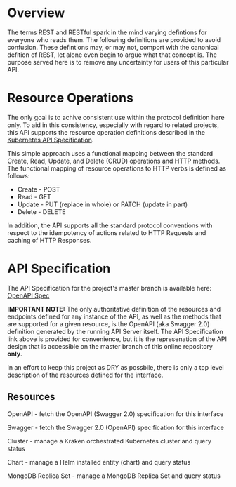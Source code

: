 # Overview
The terms REST and RESTful spark in the mind varying defintions for everyone who reads them. The following definitions are provided to avoid confusion.  These defintions may, or may not, comport with the canonical defition of REST, let alone even begin to argue what that concept is.  The purpose served here is to remove any uncertainty for users of this particular API. 

# Resource Operations
The only goal is to achive consistent use within the protocol definition here only. To aid in this consistency, especially with regard to related projects, this API supports the resource operation definitions described in the [Kubernetes API Specification](https://kubernetes.io/docs/api-reference/v1.7/#resource-operations).  

This simple approach uses a functional mapping between the standard Create, Read, Update, and Delete (CRUD) operations and HTTP methods.  The functional mapping of resource operations to HTTP verbs is defined as follows:
* Create - POST
* Read - GET
* Update - PUT (replace in whole) or PATCH (update in part)
* Delete - DELETE

In addition, the API supports all the standard protocol conventions with respect to the idempotency of actions related to HTTP Requests and caching of HTTP Responses. 

# API Specification
The API Specification for the project's master branch is available here: [OpenAPI Spec](http://swagger.goa.design/?url=samsung-cnct%2Fkrak8s%2Fdesign)

**IMPORTANT NOTE:** The only authoritative definition of the resources and endpoints defined for any instance of the API, as well as the methods that are supported for a given resource, is the OpenAPI (aka Swagger 2.0) definition generated by the running API Server itself.  The API Specification link above is provided for convenience, but it is the represenation of the API design that is accessible on the master branch of this online repository **only**.

In an effort to keep this project as DRY as possbile, there is only a top level description of the resources defined for the interface.

## Resources 
OpenAPI - fetch the OpenAPI (Swagger 2.0) specification for this interface

Swagger - fetch the Swagger 2.0 (OpenAPI) specification for this interface

Cluster - manage a Kraken orchestrated Kubernetes cluster and query status

Chart - manage a Helm installed entity (chart) and query status

MongoDB Replica Set - manage a MongoDB Replica Set and query status


